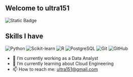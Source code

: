 ## Welcome to ultra151

![Static Badge](https://img.shields.io/badge/Everything_is-Data-blue)


## Skills I have
![Python](https://img.shields.io/badge/-Python-black?style=flat-square&logo=Python)
![Scikit-learn](https://img.shields.io/badge/-Scikit-learn-black?style=flat-square&logo=scikit-learn)
![R](https://img.shields.io/badge/-R-181717?style=flat-square&logo=R)
![PostgreSQL](https://img.shields.io/badge/-PostgreSQL-336791?style=flat-square&logo=postgresql)
![Git](https://img.shields.io/badge/-Git-black?style=flat-square&logo=git)
![GitHub](https://img.shields.io/badge/-GitHub-181717?style=flat-square&logo=github)

- 🔭 I’m currently working as a Data Analyst
- 🌱 I’m currently learning about Cloud Engineering 
- 📫 How to reach me: ultra151@gmail.com 
